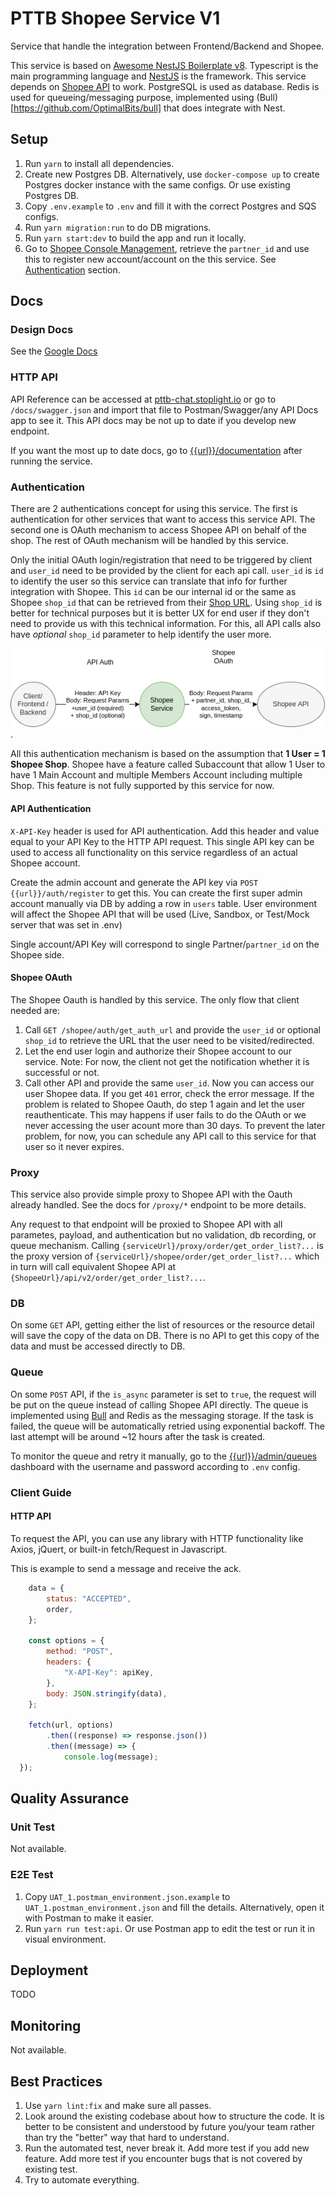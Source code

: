 # PTTB Shopee Service V1

Service that handle the integration between Frontend/Backend and Shopee.

This service is based on [Awesome NestJS Boilerplate v8](README_NEST.md). Typescript is the main programming language and [NestJS](https://github.com/nestjs/nest) is the framework. This service depends on [Shopee API](https://open.shopee.com/documents/v2/v2.product.get_category?module=89&type=1) to work. PostgreSQL is used as database. Redis is used for queueing/messaging purpose, implemented using (Bull)[https://github.com/OptimalBits/bull] that does integrate with Nest.

## Setup

1. Run `yarn` to install all dependencies.
2. Create new Postgres DB. Alternatively, use `docker-compose up` to create Postgres docker instance with the same configs. Or use existing Postgres DB.
3. Copy `.env.example` to `.env` and fill it with the correct Postgres and SQS configs.
4. Run `yarn migration:run` to do DB migrations.
5. Run `yarn start:dev` to build the app and run it locally.
6. Go to [Shopee Console Management](https://open.shopee.com/myconsole/management/app), retrieve the `partner_id` and use this to register new account/account on the this service. See [Authentication](#authentication) section.


## Docs

### Design Docs

See the [Google Docs](https://docs.google.com/document/d/1sr6SIa7CNM-e3JzRncOtg37FBLvATbuk_2XQQ9JuiNw/edit?usp=sharing)

### HTTP API

API Reference can be accessed at [pttb-chat.stoplight.io](https://pttb-chat.stoplight.io/) or go to `/docs/swagger.json` and import that file to Postman/Swagger/any API Docs app to see it. This API docs may be not up to date if you develop new endpoint.

If you want the most up to date docs, go to [{{url}}/documentation](http://localhost:3000/documentation) after running the service.

### Authentication

There are 2 authentications concept for using this service. The first is authentication for other services that want to access this service API. The second one is OAuth mechanism to access Shopee API on behalf of the shop. The rest of OAuth mechanism will be handled by this service.

Only the initial OAuth login/registration that need to be triggered by client and `user_id` need to be provided by the client for each api call. `user_id` is `id` to identify the user so this service can translate that info for further integration with Shopee. This `id` can be our internal id or the same as Shopee `shop_id` that can be retrieved from their [Shop URL](https://seller.shopee.ph/edu/article/6524). Using `shop_id` is better for technical purposes but it is better UX for end user if they don't need to provide us with this technical information. For this, all API calls also have *optional* `shop_id` parameter to help identify the user more.

![Authentication mechanism](/docs/auth.png "Authentication mechanism").

All this authentication mechanism is based on the assumption that **1 User = 1 Shopee Shop**. Shopee have a feature called Subaccount that allow 1 User to have 1 Main Account and multiple Members Account including multiple Shop. This feature is not fully supported by this service for now. 


#### API Authentication

`X-API-Key` header is used for API authentication. Add this header and value equal to your API Key to the HTTP API request. This single API key can be used to access all functionality on this service regardless of an actual Shopee account.

Create the admin account and generate the API key via  `POST {{url}}/auth/register` to get this. You can create the first super admin account manually via DB by adding a row in `users` table. User environment will affect the Shopee API that will be used (Live, Sandbox, or Test/Mock server that was set in .env)

Single account/API Key will correspond to single Partner/`partner_id` on the Shopee side.

#### Shopee OAuth

The Shopee Oauth is handled by this service. The only flow that client needed are:
1. Call `GET /shopee/auth/get_auth_url` and provide the `user_id` or optional `shop_id` to retrieve the URL that the user need to be visited/redirected.
2. Let the end user login and authorize their Shopee account to our service. Note: For now, the client not get the notification whether it is successful or not.
3. Call other API and provide the same `user_id`. Now you can access our user Shopee data. If you get `401` error, check the error message. If the problem is related to Shopee Oauth, do step 1 again and let the user reauthenticate. This may happens if user fails to do the OAuth or we never accessing the user acount more than 30 days. To prevent the later problem, for now, you can schedule any API call to this service for that user so it never expires.

### Proxy

This service also provide simple proxy to Shopee API with the Oauth already handled. See the docs for `/proxy/*` endpoint to be more details.

Any request to that endpoint will be proxied to Shopee API with all parametes, payload, and authentication but no validation, db recording, or queue mechanism. Calling `{serviceUrl}/proxy/order/get_order_list?...` is the proxy version of `{serviceUrl}/shopee/order/get_order_list?...` which in turn will call equivalent Shopee API at `{ShopeeUrl}/api/v2/order/get_order_list?...`.


### DB 
On some `GET` API, getting either the list of resources or the resource detail will save the copy of the data on DB. There is no API to get this copy of the data and must be accessed directly to DB.

### Queue
On some `POST` API, if the `is_async` parameter is set to `true`, the request will be put on the queue instead of calling Shopee API directly. The queue is implemented using [Bull](https://github.com/OptimalBits/bull) and Redis as the messaging storage. If the task is failed, the queue will be automatically retried using exponential backoff. The last attempt will be around ~12 hours after the task is created.

To monitor the queue and retry it manually, go to the [{{url}}/admin/queues](http://localhost:3000/admin/queues) dashboard with the username and password according to `.env` config.

### Client Guide

#### HTTP API

To request the API, you can use any library with HTTP functionality like Axios, jQuert, or built-in fetch/Request in Javascript.

This is example to send a message and receive the ack.
```javascript
    data = {
        status: "ACCEPTED",
        order,
    };

    const options = {
        method: "POST",
        headers: {
            "X-API-Key": apiKey,
        },
        body: JSON.stringify(data),
    };

    fetch(url, options)
        .then((response) => response.json())
        .then((message) => {
            console.log(message);
  });
```
## Quality Assurance

### Unit Test

Not available.

### E2E Test

1. Copy `UAT_1.postman_environment.json.example` to `UAT_1.postman_environment.json` and fill the details. Alternatively, open it with Postman to make it easier.
2. Run `yarn run test:api`. Or use Postman app to edit the test or run it in visual environment.



## Deployment

TODO

## Monitoring

Not available.

## Best Practices

1. Use `yarn lint:fix` and make sure all passes.
2. Look around the existing codebase about how to structure the code. It is better to be consistent and understood by future you/your team rather than try the "better" way that hard to understand.
3. Run the automated test, never break it. Add more test if you add new feature. Add more test if you encounter bugs that is not covered by existing test.
4. Try to automate everything.